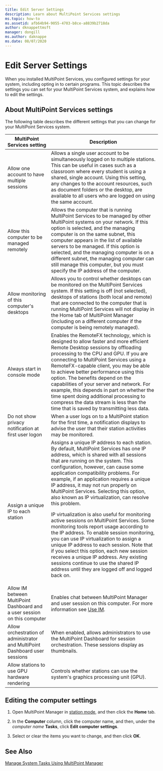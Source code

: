 ```yaml
---
title: Edit Server Settings
description: Learn about MultiPoint Services settings
ms.topic: how-to
ms.assetid: afb64b94-9055-4703-b8ce-a8839b2718da
author: dknappettmsft
manager: dongill
ms.author: daknappe
ms.date: 08/07/2020
---
```

# Edit Server Settings
When you installed MultiPoint Services, you configured settings for your system, including opting in to certain programs. This topic describes the settings you can set for your MultiPoint Services system, and explains how to edit the settings.

## About MultiPoint Services settings
The following table describes the different settings that you can change for your MultiPoint Services system.

|MultiPoint Services setting|Description|
|-----------------------------------------------------------------------------------------|---------------|
|Allow one account to have multiple sessions|Allows a single user account to be simultaneously logged on to multiple stations. This can be useful in cases such as a classroom where every student is using a shared, single account. Using this setting, any changes to the account resources, such as document folders or the desktop, are available to all users who are logged on using the same account.|
|Allow this computer to be managed remotely|Allows the computer that is running MultiPoint Services to be managed by other MultiPoint systems on your network. If this option is selected, and the managing computer is on the same subnet, this computer appears in the list of available servers to be managed. If this option is selected, and the managing computer is on a different subnet, the managing computer can still manage this computer, but you must specify the IP address of the computer.|
|Allow monitoring of this computer's desktops|Allows you to control whether desktops can be monitored on the MultiPoint Services system. If this setting is off (not selected), desktops of stations (both local and remote) that are connected to the computer that is running MultiPoint Services will not display in the Home tab of MultiPoint Manager (including on a different computer if the computer is being remotely managed).|
|Always start in console mode|Enables the RemoteFX technology, which is designed to allow faster and more efficient Remote Desktop sessions by offloading processing to the CPU and GPU. If you are connecting to MultiPoint Services using a RemoteFX-capable client, you may be able to achieve better performance using this option. The benefits depend on the capabilities of your server and network. For example, this depends in part on whether the time spent doing additional processing to compress the data stream is less than the time that is saved by transmitting less data.|
|Do not show privacy notification at first user logon|When a user logs on to a MultiPoint station for the first time, a notification displays to advise the user that their station activities may be monitored.|
|Assign a unique IP to each station|Assigns a unique IP address to each station. By default, MultiPoint Services has one IP address, which is shared with all sessions that are running on the system. This configuration, however, can cause some application compatibility problems. For example, if an application requires a unique IP address, it may not run properly on MultiPoint Services. Selecting this option, also known as IP virtualization, can resolve this problem.<p>IP virtualization is also useful for monitoring active sessions on MultiPoint Services. Some monitoring tools report usage according to the IP address. To enable session monitoring, you can use IP virtualization to assign a unique IP address to each session. Note that if you select this option, each new session receives a unique IP address. Any existing sessions continue to use the shared IP address until they are logged off and logged back on.|
|Allow IM between MultiPoint Dashboard and a user session on this computer|Enables chat between MultiPoint Manager and user session on this computer. For more information see [Use IM](Use-IM.md).|
|Allow orchestration of administrator and MultiPoint Dashboard user sessions|When enabled, allows administrators to use the MultiPoint Dashboard for session orchestration. These sessions display as thumbnails.|
|Allow stations to use GPU hardware rendering|Controls whether stations can use the system's graphics processing unit (GPU).|

## Editing the computer settings

1.  Open MultiPoint Manager in [station mode](Switch-Between-Modes.md), and then click the **Home** tab.

2.  In the **Computer** column, click the computer name, and then, under the *computer name* **Tasks**, click **Edit computer settings**.

3.  Select or clear the items you want to change, and then click **OK**.

## See Also
[Manage System Tasks Using MultiPoint Manager](Manage-System-Tasks-Using-MultiPoint-Manager.md)


